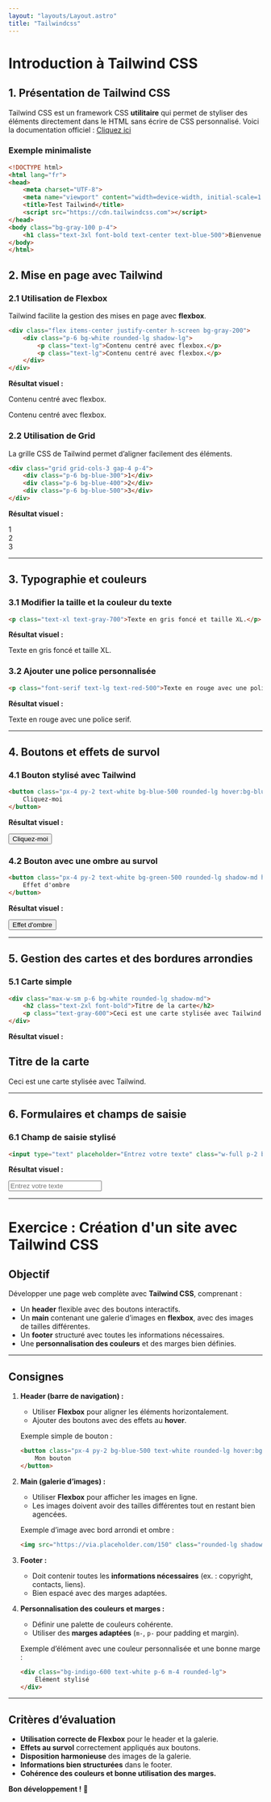 ```yaml
---
layout: "layouts/Layout.astro"
title: "Tailwindcss"
---
```


# Introduction à Tailwind CSS

## 1. Présentation de Tailwind CSS

Tailwind CSS est un framework CSS **utilitaire** qui permet de styliser des éléments directement dans le HTML sans écrire de CSS personnalisé. Voici la documentation officiel : [Cliquez ici](https://tailwindcss.com/docs/installation/using-vite)

### Exemple minimaliste

```html
<!DOCTYPE html>
<html lang="fr">
<head>
    <meta charset="UTF-8">
    <meta name="viewport" content="width=device-width, initial-scale=1.0">
    <title>Test Tailwind</title>
    <script src="https://cdn.tailwindcss.com"></script>
</head>
<body class="bg-gray-100 p-4">
    <h1 class="text-3xl font-bold text-center text-blue-500">Bienvenue sur Tailwind CSS</h1>
</body>
</html>
```

## 2. Mise en page avec Tailwind

### 2.1 Utilisation de Flexbox

Tailwind facilite la gestion des mises en page avec **flexbox**.

```html
<div class="flex items-center justify-center h-screen bg-gray-200">
    <div class="p-6 bg-white rounded-lg shadow-lg">
        <p class="text-lg">Contenu centré avec flexbox.</p>
        <p class="text-lg">Contenu centré avec flexbox.</p>
    </div>
</div>
```

**Résultat visuel :**

<div class="flex items-center justify-center h-screen bg-gray-200">
    <div class="p-6 bg-white rounded-lg shadow-lg">
        <p class="text-lg">Contenu centré avec flexbox.</p>
        <p class="text-lg">Contenu centré avec flexbox.</p>
    </div>
</div>

### 2.2 Utilisation de Grid

La grille CSS de Tailwind permet d’aligner facilement des éléments.

```html
<div class="grid grid-cols-3 gap-4 p-4">
    <div class="p-6 bg-blue-300">1</div>
    <div class="p-6 bg-blue-400">2</div>
    <div class="p-6 bg-blue-500">3</div>
</div>
```

**Résultat visuel :**

<div class="grid grid-cols-3 gap-4 p-4">
    <div class="p-6 bg-blue-300">1</div>
    <div class="p-6 bg-blue-400">2</div>
    <div class="p-6 bg-blue-500">3</div>
</div>

---

## 3. Typographie et couleurs

### 3.1 Modifier la taille et la couleur du texte

```html
<p class="text-xl text-gray-700">Texte en gris foncé et taille XL.</p>
```

**Résultat visuel :**

<div class="flex justify-center p-4">
    <p class="text-xl text-gray-700">Texte en gris foncé et taille XL.</p>
</div>

### 3.2 Ajouter une police personnalisée

```html
<p class="font-serif text-lg text-red-500">Texte en rouge avec une police serif.</p>
```

**Résultat visuel :**

<div class="flex justify-center p-4">
    <p class="font-serif text-lg text-red-500">Texte en rouge avec une police serif.</p>
</div>

---

## 4. Boutons et effets de survol

### 4.1 Bouton stylisé avec Tailwind

```html
<button class="px-4 py-2 text-white bg-blue-500 rounded-lg hover:bg-blue-700">
    Cliquez-moi
</button>
```

**Résultat visuel :**

<div class="flex justify-center p-4">
    <button class="px-4 py-2 text-white bg-blue-500 rounded-lg hover:bg-blue-700">
        Cliquez-moi
    </button>
</div>

### 4.2 Bouton avec une ombre au survol

```html
<button class="px-4 py-2 text-white bg-green-500 rounded-lg shadow-md hover:shadow-lg">
    Effet d'ombre
</button>
```

**Résultat visuel :**

<div class="flex justify-center p-4">
    <button class="px-4 py-2 text-white bg-green-500 rounded-lg shadow-md hover:shadow-lg">
        Effet d'ombre
    </button>
</div>

---

## 5. Gestion des cartes et des bordures arrondies

### 5.1 Carte simple

```html
<div class="max-w-sm p-6 bg-white rounded-lg shadow-md">
    <h2 class="text-2xl font-bold">Titre de la carte</h2>
    <p class="text-gray-600">Ceci est une carte stylisée avec Tailwind.</p>
</div>
```

**Résultat visuel :**

<div class="flex justify-center p-4">
    <div class="max-w-sm p-6 bg-white rounded-lg shadow-md">
        <h2 class="text-2xl font-bold">Titre de la carte</h2>
        <p class="text-gray-600">Ceci est une carte stylisée avec Tailwind.</p>
    </div>
</div>

---

## 6. Formulaires et champs de saisie

### 6.1 Champ de saisie stylisé

```html
<input type="text" placeholder="Entrez votre texte" class="w-full p-2 border rounded-lg focus:ring-2 focus:ring-blue-500">
```

**Résultat visuel :**

<div class="flex justify-center p-4">
    <input type="text" placeholder="Entrez votre texte" class="w-full p-2 border rounded-lg focus:ring-2 focus:ring-blue-500">
</div>

---

# Exercice : Création d'un site avec Tailwind CSS

## Objectif

Développer une page web complète avec **Tailwind CSS**, comprenant :
- Un **header** flexible avec des boutons interactifs.
- Un **main** contenant une galerie d’images en **flexbox**, avec des images de tailles différentes.
- Un **footer** structuré avec toutes les informations nécessaires.
- Une **personnalisation des couleurs** et des marges bien définies.

---

## Consignes

1. **Header (barre de navigation) :**
   - Utiliser **Flexbox** pour aligner les éléments horizontalement.
   - Ajouter des boutons avec des effets au **hover**.

   Exemple simple de bouton :
   ```html
   <button class="px-4 py-2 bg-blue-500 text-white rounded-lg hover:bg-blue-700">
       Mon bouton
   </button>
   ```

2. **Main (galerie d’images) :**
   - Utiliser **Flexbox** pour afficher les images en ligne.
   - Les images doivent avoir des tailles différentes tout en restant bien agencées.
   
   Exemple d’image avec bord arrondi et ombre :
   ```html
   <img src="https://via.placeholder.com/150" class="rounded-lg shadow-md">
   ```

3. **Footer :**
   - Doit contenir toutes les **informations nécessaires** (ex. : copyright, contacts, liens).
   - Bien espacé avec des marges adaptées.

4. **Personnalisation des couleurs et marges :**
   - Définir une palette de couleurs cohérente.
   - Utiliser des **marges adaptées** (`m-`, `p-` pour padding et margin).

   Exemple d’élément avec une couleur personnalisée et une bonne marge :
   ```html
   <div class="bg-indigo-600 text-white p-6 m-4 rounded-lg">
       Élément stylisé
   </div>
   ```

---

## Critères d’évaluation

- **Utilisation correcte de Flexbox** pour le header et la galerie.
- **Effets au survol** correctement appliqués aux boutons.
- **Disposition harmonieuse** des images de la galerie.
- **Informations bien structurées** dans le footer.
- **Cohérence des couleurs et bonne utilisation des marges.**

**Bon développement !** 🚀

